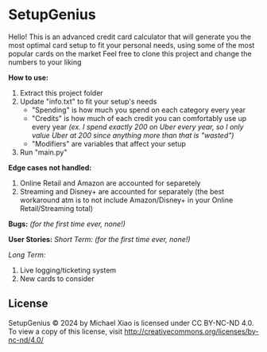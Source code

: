 # SetupGenius

Hello! This is an advanced credit card calculator that will generate you the most optimal card setup to fit your personal needs, using some of the most popular cards on the market
Feel free to clone this project and change the numbers to your liking

**How to use:**
1. Extract this project folder
2. Update "info.txt" to fit your setup's needs
   - "Spending" is how much you spend on each category every year
   - "Credits" is how much of each credit you can comfortably use up every year *(ex. I spend exactly 200 on Uber every year, so I only value Uber at 200 since anything more than that is "wasted")*
   - "Modifiers" are variables that affect your setup
3. Run "main.py"

**Edge cases not handled:**
1) Online Retail and Amazon are accounted for separetely
2) Streaming and Disney+ are accounted for separately
(the best workaround atm is to not include Amazon/Disney+ in your Online Retail/Streaming total)

**Bugs:**
*(for the first time ever, none!)*

**User Stories:**
*Short Term:*
*(for the first time ever, none!)*

*Long Term:*
1) Live logging/ticketing system
2) New cards to consider


## License

SetupGenius © 2024 by Michael Xiao is licensed under CC BY-NC-ND 4.0. To view a copy of this license, visit http://creativecommons.org/licenses/by-nc-nd/4.0/